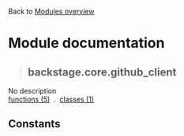 Back to [Modules overview](https://github.com/pyrustic/backstage/blob/master/docs/modules/README.md)
  
# Module documentation
>## backstage.core.github\_client
No description
<br>
[functions (5)](https://github.com/pyrustic/backstage/blob/master/docs/modules/content/backstage.core.github_client/functions.md) &nbsp;.&nbsp; [classes (1)](https://github.com/pyrustic/backstage/blob/master/docs/modules/content/backstage.core.github_client/classes.md)


## Constants
```python

```

